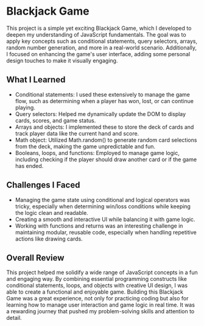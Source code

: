 # Blackjack Game

This project is a simple yet exciting Blackjack Game, which I developed to deepen my understanding of JavaScript fundamentals. The goal was to apply key concepts such as conditional statements, query selectors, arrays, random number generation, and more in a real-world scenario. Additionally, I focused on enhancing the game's user interface, adding some personal design touches to make it visually engaging.

## What I Learned

- Conditional statements: I used these extensively to manage the game flow, such as determining when a player has won, lost, or can continue playing.
- Query selectors: Helped me dynamically update the DOM to display cards, scores, and game status.
- Arrays and objects: I implemented these to store the deck of cards and track player data like the current hand and score.
- Math object: Utilized Math.random() to generate random card selections from the deck, making the game unpredictable and fun.
- Booleans, loops, and functions: Employed to manage game logic, including checking if the player should draw another card or if the game has ended.

## Challenges I Faced

- Managing the game state using conditional and logical operators was tricky, especially when determining win/loss conditions while keeping the logic clean and readable.
- Creating a smooth and interactive UI while balancing it with game logic.
- Working with functions and returns was an interesting challenge in maintaining modular, reusable code, especially when handling repetitive actions like drawing cards.

## Overall Review

This project helped me solidify a wide range of JavaScript concepts in a fun and engaging way. By combining essential programming constructs like conditional statements, loops, and objects with creative UI design, I was able to create a functional and enjoyable game. Building this Blackjack Game was a great experience, not only for practicing coding but also for learning how to manage user interaction and game logic in real time. It was a rewarding journey that pushed my problem-solving skills and attention to detail.
